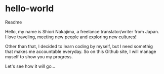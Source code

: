 # hello-world
Readme

Hello, my name is Shiori Nakajima, a freelance translator/writer from Japan.
I love traveling, meeting new people and exploring new cultures!

Other than that, I decided to learn coding by myself, but I need somethig that makes me accountable everyday.
So on this Github site, I will manage myself to show you my progress.

Let's see how it will go...
